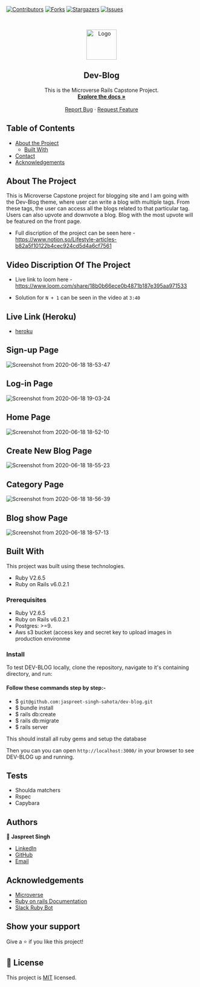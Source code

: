 

<!--
*** Thanks for checking out this README Template. If you have a suggestion that would
*** make this better, please fork the repo and create a pull request or simply open
*** an issue with the tag "enhancement".
*** Thanks again! Now go create something AMAZING! :D
-->

<!-- PROJECT SHIELDS -->
<!--
*** I'm using markdown "reference style" links for readability.
*** Reference links are enclosed in brackets [ ] instead of parentheses ( ).
*** See the bottom of this document for the declaration of the reference variables
*** for contributors-url, forks-url, etc. This is an optional, concise syntax you may use.
*** https://www.markdownguide.org/basic-syntax/#reference-style-links
-->
[![Contributors][contributors-shield]][contributors-url]
[![Forks][forks-shield]][forks-url]
[![Stargazers][stars-shield]][stars-url]
[![Issues][issues-shield]][issues-url]

<!-- PROJECT LOGO -->
<br />
<p align="center">
  <a href="git@github.com:jaspreet-singh-sahota/dev-blog.git">
    <img src="https://course_report_production.s3.amazonaws.com/rich/rich_files/rich_files/5726/s300/icon-white-on-murple-copy.png" alt="Logo" width="80" height="80">
  </a>

  <h2 align="center">Dev-Blog</h2>

  <p align="center">
    This is the Microverse Rails Capstone Project.
    <br />
    <a href="git@github.com:jaspreet-singh-sahota/dev-blog.git"><strong>Explore the docs »</strong></a>
    <br />
    <br />
    <a href="https://github.com/jaspreet-singh-sahota/dev-blog/issues">Report Bug</a>
    ·
    <a href="https://github.com/jaspreet-singh-sahota/dev-blog/issues">Request Feature</a>
  </p>
</p>

<!-- TABLE OF CONTENTS -->
## Table of Contents

* [About the Project](#about-the-project)
  * [Built With](#built-with)
* [Contact](#Authors)
* [Acknowledgements](#acknowledgements)

<!-- ABOUT THE PROJECT -->
## About The Project

This is Microverse Capstone project for blogging site and I am going with the Dev-Blog theme, where user can write a blog with multiple tags. From these tags, the user can access all the blogs related to that particular tag. Users can also upvote and downvote a blog. Blog with the most upvote will be featured on the front page.

- Full discription of the project can be seen here - https://www.notion.so/Lifestyle-articles-b82a5f10122b4cec924cd5d4a6cf7561

## Video Discription Of The Project 

- Live link to loom here - https://www.loom.com/share/18b0b66ece0b4871b187e395aa971533

- Solution for `N + 1` can be seen in the video at `3:40`

## Live Link (Heroku)

- [heroku](https://jassi-dev-blog.herokuapp.com/)

## Sign-up Page 

![Screenshot from 2020-06-18 18-53-47](https://user-images.githubusercontent.com/55361440/85025924-a4b83300-b195-11ea-9c4c-5e463153de49.png)

## Log-in Page

![Screenshot from 2020-06-18 19-03-24](https://user-images.githubusercontent.com/55361440/85026590-79821380-b196-11ea-82be-2b7eedca9a2e.png)

## Home Page

![Screenshot from 2020-06-18 18-52-10](https://user-images.githubusercontent.com/55361440/85025923-a2ee6f80-b195-11ea-90f4-59a959928ae4.png)

## Create New Blog Page

![Screenshot from 2020-06-18 18-55-23](https://user-images.githubusercontent.com/55361440/85025930-a71a8d00-b195-11ea-92b6-ccf80e01faab.png)

## Category Page

![Screenshot from 2020-06-18 18-56-39](https://user-images.githubusercontent.com/55361440/85025935-aa157d80-b195-11ea-8798-59d5ab5e31a1.png)

## Blog show Page

![Screenshot from 2020-06-18 18-57-13](https://user-images.githubusercontent.com/55361440/85025943-abdf4100-b195-11ea-97c4-ed5a1c08f00c.png)

<!-- BUILD WITH -->
## Built With

This project was built using these technologies.
* Ruby V2.6.5
* Ruby on Rails v6.0.2.1

### Prerequisites

*  Ruby V2.6.5
*  Ruby on Rails v6.0.2.1
*  Postgres: >=9.
*  Aws s3 bucket (access key and secret key to upload images in production environme

### Install

To test DEV-BLOG locally, clone the repository, navigate to it's containing directory, and run:

#### Follow these commands step by step:-

- $ `git@github.com:jaspreet-singh-sahota/dev-blog.git`
- $ bundle install
- $ rails db:create
- $ rails db:migrate
- $ rails server

This should install all ruby gems and setup the database

Then you can you can open `http://localhost:3000/` in your browser to see DEV-BLOG up and running.

## Tests

* Shoulda matchers
* Rspec
* Capybara

<!-- CONTACT -->
## Authors

👤 **Jaspreet Singh** 
    
- [LinkedIn](https://www.linkedin.com/in/jaspreet-singh-a28286146/)
- [GitHub](https://github.com/jaspreet-singh-sahota)
- [Email](jaspreetsinghjassi01@gmail.com)

<!-- ACKNOWLEDGEMENTS -->
## Acknowledgements
* [Microverse](https://www.microverse.org/)
* [Ruby on rails Documentation](https://www.ruby-lang.org/en/documentation/)
* [Slack Ruby Bot](https://github.com/slack-ruby/slack-ruby-bot)

## Show your support

Give a ⭐️ if you like this project!

<!-- MARKDOWN LINKS & IMAGES -->
<!-- https://www.markdownguide.org/basic-syntax/#reference-style-links -->
[contributors-shield]: https://img.shields.io/github/contributors/jaspreet-singh-sahota/dev-blog.svg?style=flat-square
[contributors-url]: https://github.com/jaspreet-singh-sahota/dev-blog/graphs/contributors
[forks-shield]: https://img.shields.io/github/forks/jaspreet-singh-sahota/dev-blog.svg?style=flat-square
[forks-url]: https://github.com/jaspreet-singh-sahota/dev-blog/network/members
[stars-shield]: https://img.shields.io/github/stars/jaspreet-singh-sahota/dev-blog.svg?style=flat-square
[stars-url]: https://github.com/jaspreet-singh-sahota/dev-blog/stargazers
[issues-shield]: https://img.shields.io/github/issues/jaspreet-singh-sahota/dev-blog.svg?style=flat-square
[issues-url]: https://github.com/jaspreet-singh-sahota/dev-blog/issues

## 📝 License

This project is [MIT](https://opensource.org/licenses/MIT) licensed.
